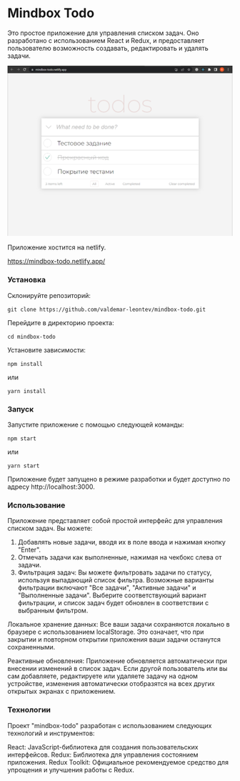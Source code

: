 # Mindbox Todo

Это простое приложение для управления списком задач. Оно разработано с использованием React и Redux, и предоставляет пользователю возможность создавать, редактировать и удалять задачи.

![](.assets/1.png)

Приложение хостится на netlify. 

https://mindbox-todo.netlify.app/

### Установка

Склонируйте репозиторий:


    git clone https://github.com/valdemar-leontev/mindbox-todo.git

Перейдите в директорию проекта:

    cd mindbox-todo

Установите зависимости:

    npm install

или

    yarn install

### Запуск

Запустите приложение с помощью следующей команды:

    npm start

или

    yarn start

Приложение будет запущено в режиме разработки и будет доступно по адресу http://localhost:3000.

### Использование

Приложение представляет собой простой интерфейс для управления списком задач. Вы можете:

1. Добавлять новые задачи, вводя их в поле ввода и нажимая кнопку "Enter".
2. Отмечать задачи как выполненные, нажимая на чекбокс слева от задачи.
3. Фильтрация задач: Вы можете фильтровать задачи по статусу, используя выпадающий список фильтра. Возможные варианты фильтрации включают "Все задачи", "Активные задачи" и "Выполненные задачи". Выберите соответствующий вариант фильтрации, и список задач будет обновлен в соответствии с выбранным фильтром.

Локальное хранение данных: Все ваши задачи сохраняются локально в браузере с использованием localStorage. Это означает, что при закрытии и повторном открытии приложения ваши задачи останутся сохраненными.

Реактивные обновления: Приложение обновляется автоматически при внесении изменений в список задач. Если другой пользователь или вы сам добавляете, редактируете или удаляете задачу на одном устройстве, изменения автоматически отобразятся на всех других открытых экранах с приложением.

### Технологии

Проект "mindbox-todo" разработан с использованием следующих технологий и инструментов:

React: JavaScript-библиотека для создания пользовательских интерфейсов.
Redux: Библиотека для управления состоянием приложения.
Redux Toolkit: Официальное рекомендуемое средство для упрощения и улучшения работы с Redux.